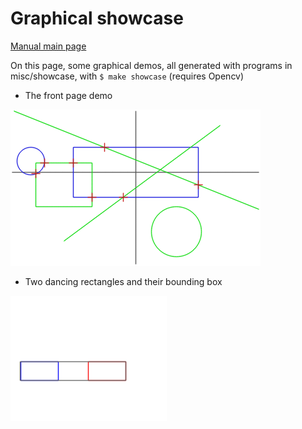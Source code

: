 # Graphical showcase

[Manual main page](homog2d_manual.md)

On this page, some graphical demos, all generated with programs in misc/showcase, with `$ make showcase`
(requires Opencv)


* The front page demo

![showcase1](docs/showcase1.gif)

* Two dancing rectangles and their bounding box

![showcase1](docs/showcase4.gif)
